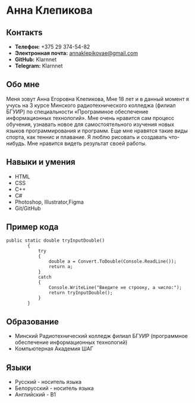 # Анна Клепикова
## Контактs
* **Телефон:** +375 29 374-54-82
* **Электронная почта:** annaklepikovae@gmail.com
* **GitHub:** Klarnnet
* **Telegram:** Klarnnet
## Обо мне

Меня зовут Анна Егоровна Клепикова,
 Мне 18 лет и в данный момент я учусь
на 3 курсе Минского радиотехнического колледжа
(филиал БГУИР) по специальности «Программное обеспечение информационных технологий».
 Мне очень нравится сам процесс обучения, узнавать
 новое для самостоятельного изучения новых языков программирования и программ.
 Еще мне нравятся такие виды спорта, как теннис и плавание. Я люблю рисовать
и создавать что-нибудь.
Мне нравится видеть результат своей работы.

## Навыки и умения
* HTML
* CSS
* C++
* C#
* Photoshop, Illustrator,Figma
* Git/GitHub
## Пример кода
```
public static double tryInputDouble()
        {
            try
            {
                double a = Convert.ToDouble(Console.ReadLine());
                return a;
            }
            catch
            {
                Console.WriteLine("Введите не строоку, а число:");
                return tryInputDouble();
            }
        }
```

## Образование
* Минский Радиотехнический колледж филиал БГУИР (программное обеспечение информационных технологий)
*  Компьютерная Академия ШАГ
## Языки
* Русский - носитель языка
* Белорусский - носитель языка
* Английский - B1
